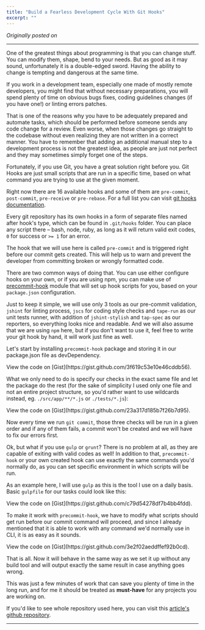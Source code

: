 ```yaml
---
title: "Build a Fearless Development Cycle With Git Hooks"
excerpt: ""
---
```


_Originally posted on []()_

---

One of the greatest things about programming is that you can change stuff. You can modify them, shape, bend to your needs. But as good as it may sound, unfortunately it is a double-edged sword. Having the ability to change is tempting and dangerous at the same time.

If you work in a development team, especially one made of mostly remote developers, you might find that without necessary preparations, you will spend plenty of time on obvious bugs fixes, coding guidelines changes (if you have one!) or linting errors patches.

That is one of the reasons why you have to be adequately prepared and automate tasks, which should be performed before someone sends any code change for a review. Even worse, when those changes go straight to the codebase without even realizing they are not written in a correct manner. You have to remember that adding an additional manual step to a development process is not the greatest idea, as people are just not perfect and they may sometimes simply forget one of the steps.

Fortunately, if you use Git, you have a great solution right before you. Git Hooks are just small scripts that are run in a specific time, based on what command you are trying to use at the given moment.

Right now there are 16 available hooks and some of them are `pre-commit`, `post-commit`, `pre-receive` or `pre-rebase`. For a full list you can visit [git hooks documentation](https://www.kernel.org/pub/software/scm/git/docs/githooks.html "git hooks documentation").

Every git repository has its own hooks in a form of separate files named after hook's type, which can be found in `.git/hooks` folder. You can place any script there – bash, node, ruby, as long as it will return valid exit codes, `0` for success or `>= 1` for an error.

The hook that we will use here is called `pre-commit` and is triggered right before our commit gets created. This will help us to warn and prevent the developer from committing broken or wrongly formatted code.

There are two common ways of doing that. You can use either configure hooks on your own, or if you are using npm, you can make use of [precommit-hook](https://github.com/nlf/precommit-hook "precommit-hook") module that will set up hook scripts for you, based on your `package.json` configuration.

Just to keep it simple, we will use only 3 tools as our pre-commit validation, `jshint` for linting process, `jscs` for coding style checks and `tape-run` as our unit tests runner, with addition of `jshint-stylish` and `tap-spec` as our reporters, so everything looks nice and readable. And we will also assume that we are using `npm` here, but if you don't want to use it, feel free to write your git hook by hand, it will work just fine as well.

Let's start by installing `precommit-hook` package and storing it in our package.json file as devDependency.

<script src="https://gist.github.com/3f619c53e10e46cddb56.js?file="></script><noscript>View the code on [Gist](https://gist.github.com/3f619c53e10e46cddb56).

</noscript>What we only need to do is specify our checks in the exact same file and let the package do the rest (for the sake of simplicity I used only one file and not an entire project structure, so you'd rather want to use wildcards instead, eg. `./src/app/**/*.js` or `./tests/*.js`):

<script src="https://gist.github.com/23a317d185b7f26b7d95.js?file="></script><noscript>View the code on [Gist](https://gist.github.com/23a317d185b7f26b7d95).

</noscript>Now every time we run `git commit`, those three checks will be run in a given order and if any of them fails, a commit won't be created and we will have to fix our errors first.

Ok, but what if you use `gulp` or `grunt`? There is no problem at all, as they are capable of exiting with valid codes as well! In addition to that, `precommit-hook` or your own created hook can use exactly the same commands you'd normally do, as you can set specific environment in which scripts will be run.

As an example here, I will use `gulp` as this is the tool I use on a daily basis.  
 Basic `gulpfile` for our tasks could look like this:

<script src="https://gist.github.com/c79d54278df7b4bb4fdd.js?file="></script><noscript>View the code on [Gist](https://gist.github.com/c79d54278df7b4bb4fdd).

</noscript>To make it work with `precommit-hook`, we have to modify what scripts should get run before our commit command will proceed, and since I already mentioned that it is able to work with any command we'd normally use in CLI, it is as easy as it sounds.

<script src="https://gist.github.com/3e2f02aeddffef92b0cd.js?file="></script><noscript>View the code on [Gist](https://gist.github.com/3e2f02aeddffef92b0cd).

</noscript>That is all. Now it will behave in the same way as we set it up without any build tool and will output exactly the same result in case anything goes wrong.

This was just a few minutes of work that can save you plenty of time in the long run, and for me it should be treated as **must-have** for any projects you are working on.

If you'd like to see whole repository used here, you can visit this [article's github repository](https://github.com/kamilogorek/githooks-article "article's github repository").

---
